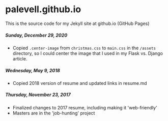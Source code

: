 # palevell.github.io

This is the source code for my Jekyll site at github.io (GitHub Pages)

##### Sunday, December 29, 2020
- Copied `.center-image` from `christmas.css` to `main.css` in the `/assets` 
  directory, so I could center the image that I used in my Flask vs. Django article.

##### Wednesday, May 9, 2018
- Copied 2018 version of resume and updated links in resume.md

##### Thursday, November 23, 2017
- Finalized changes to 2017 resume, including making it 'web-friendly'
- Masters are in the 'job-hunting' project


